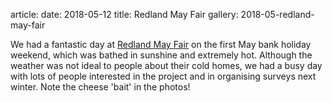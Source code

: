 article:
date: 2018-05-12
title: Redland May Fair
gallery: 2018-05-redland-may-fair

We had a fantastic day at [Redland May Fair](https://rcas.org.uk/may-fair/) on
the first May bank holiday weekend, which was bathed in sunshine and extremely
hot. Although the weather was not ideal to people about their cold homes, we
had a busy day with lots of people interested in the project and in organising
surveys next winter. Note the cheese 'bait' in the photos!
